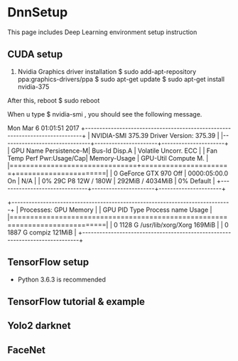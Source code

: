 # DnnSetup
This page includes Deep Learning environment setup instruction


## CUDA setup 
1. Nvidia Graphics driver installation
  $ sudo add-apt-repository ppa:graphics-drivers/ppa
  $ sudo apt-get update
  $ sudo apt-get install nvidia-375

  After this, reboot 
  $ sudo reboot
  
  When u type  $ nvidia-smi   , you should see the following message. 
  
Mon Mar  6 01:01:51 2017
+-----------------------------------------------------------------------------+
| NVIDIA-SMI 375.39                 Driver Version: 375.39                    |
|-------------------------------+----------------------+----------------------+
| GPU  Name        Persistence-M| Bus-Id        Disp.A | Volatile Uncorr. ECC |
| Fan  Temp  Perf  Pwr:Usage/Cap|         Memory-Usage | GPU-Util  Compute M. |
|===============================+======================+======================|
|   0  GeForce GTX 970     Off  | 0000:05:00.0      On |                  N/A |
|  0%   29C    P8    12W / 180W |    292MiB /  4034MiB |      0%      Default |
+-------------------------------+----------------------+----------------------+
                                                                               
+-----------------------------------------------------------------------------+
| Processes:                                                       GPU Memory |
|  GPU       PID  Type  Process name                               Usage      |
|=============================================================================|
|    0      1128    G   /usr/lib/xorg/Xorg                             169MiB |
|    0      1887    G   compiz                                         121MiB |
+-----------------------------------------------------------------------------+

## TensorFlow setup 
- Python 3.6.3 is recommended 

## TensorFlow tutorial & example 

## Yolo2 darknet

## FaceNet

